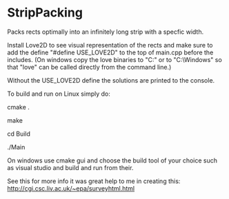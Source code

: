 # StripPacking
Packs rects optimally into an infinitely long strip with a specfic width.

Install Love2D to see visual representation of the rects and make sure to add the define "#define USE_LOVE2D" to the top of main.cpp before the includes.  (On windows copy the love binaries to "C:" or to "C:\Windows" so that "love" can be called directly from the command line.)

Without the USE_LOVE2D define the solutions are printed to the console.

To build and run on Linux simply do:

cmake .

make

cd Build

./Main


On windows use cmake gui and choose the build tool of your choice such as visual studio and build and run from their.


See this for more info it was great help to me in creating this: http://cgi.csc.liv.ac.uk/~epa/surveyhtml.html
